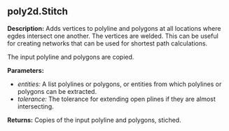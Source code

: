 ## poly2d.Stitch  
  
  
**Description:** Adds vertices to polyline and polygons at all locations where egdes intersect one another.
The vertices are welded.
This can be useful for creating networks that can be used for shortest path calculations.


The input polyline and polygons are copied.

  
  
**Parameters:**  
  * *entities:* A list polylines or polygons, or entities from which polylines or polygons can be extracted.  
  * *tolerance:* The tolerance for extending open plines if they are almost intersecting.  
  
**Returns:** Copies of the input polyline and polygons, stiched.  
